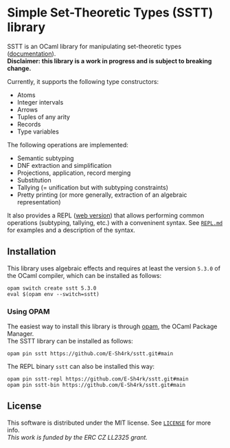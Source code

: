 # Simple Set-Theoretic Types (SSTT) library

SSTT is an OCaml library for manipulating set-theoretic types ([documentation](https://e-sh4rk.github.io/sstt/doc/)).  
**Disclaimer: this library is a work in progress and is subject to breaking change.**

Currently, it supports the following type constructors:
- Atoms
- Integer intervals
- Arrows
- Tuples of any arity
- Records
- Type variables

The following operations are implemented:
- Semantic subtyping
- DNF extraction and simplification
- Projections, application, record merging
- Substitution
- Tallying (= unification but with subtyping constraints)
- Pretty printing (or more generally, extraction of an algebraic representation)

It also provides a REPL ([web version](https://e-sh4rk.github.io/sstt/)) that allows performing common operations (subtyping, tallying, etc.) with a conveninent syntax.
See [`REPL.md`](REPL.md) for examples and a description of the syntax.

## Installation

This library uses algebraic effects and requires at least the version `5.3.0` of the OCaml compiler, which can be installed as follows:

```
opam switch create sstt 5.3.0
eval $(opam env --switch=sstt)
```

### Using OPAM

The easiest way to install this library is through [opam](https://opam.ocaml.org/), the OCaml Package Manager.  
The SSTT library can be installed as follows:

```
opam pin sstt https://github.com/E-Sh4rk/sstt.git#main
```

The REPL binary `sstt` can also be installed this way:

```
opam pin sstt-repl https://github.com/E-Sh4rk/sstt.git#main
opam pin sstt-bin https://github.com/E-Sh4rk/sstt.git#main
```

## License

This software is distributed under the MIT license.
See [`LICENSE`](LICENSE) for more info.  
*This work is funded by the ERC CZ LL2325 grant.*

